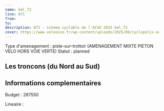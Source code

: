 ```yaml
---
name: kml_72 
line: 871
from: 
to:  
description: 871 - schema cyclable de l'ACSO 2025 kml_72 
cover: https://www.velooise.fr/wp-content/uploads/2025/08/cyclopolis-acso-871.jpg
---
```

Type d'amenagement : piste-sur-trottoir (AMENAGEMENT MIXTE PIETON VELO HORS VOIE VERTE)
Statut : planned
## Les troncons (du Nord au Sud)

## Informations complementaires

Budget  : 287550 

Lineaire :

